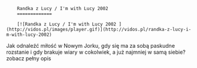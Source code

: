 
        Randka z Lucy / I'm with Lucy 2002 
        =============
        
        [![Randka z Lucy / I'm with Lucy 2002 ](http://vidos.pl/images/player.gif)](http://vidos.pl/randka-z-lucy-i-m-with-lucy-2002)
        
        
 Jak odnaleźć miłość w Nowym Jorku, gdy się ma za sobą paskudne rozstanie i gdy brakuje wiary w cokolwiek, a już najmniej w samą siebie? zobacz pełny opis
    